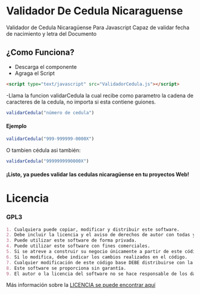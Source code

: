 # Validador De Cedula Nicaraguense
Validador de Cedula Nicaragüense Para Javascript Capaz de validar fecha de nacimiento y letra del Documento

## ¿Como Funciona?
- Descarga el componente
- Agraga el Script
```html
<script type="text/javascript" src="ValidadorCedula.js"></script>
```
-Llama la funcion validarCedula la cual recibe como parametro la cadena de caracteres de la cedula, no importa si esta contiene guiones.
```javascript
validarCedula("número de cedula")
```
#### Ejemplo
```javascript
validarCedula("999-999999-0000X")
```
O tambien cédula asi también:
```javascript
validarCedula("9999999990000X")
```
#### ¡Listo, ya puedes validar las cedulas nicaragüense en tu proyectos Web!

# Licencia
### GPL3 
```markdown
1. Cualquiera puede copiar, modificar y distribuir este software.
2. Debe incluir la licencia y el aviso de derechos de autor con todas y cada una de las distribuciones.
3. Puede utilizar este software de forma privada.
4. Puede utilizar este software con fines comerciales.
5. Si se atreve a construir su negocio únicamente a partir de este código, corre el riesgo de abrir toda la base del código.
6. Si lo modifica, debe indicar los cambios realizados en el código.
7. Cualquier modificación de este código base DEBE distribuirse con la misma licencia, GPLv3.
8. Este software se proporciona sin garantía.
9. El autor o la licencia del software no se hace responsable de los daños causados ​​por el software.
```

Más información sobre la [LICENCIA se puede encontrar aquí](http://choosealicense.com/licenses/gpl-3.0/)
